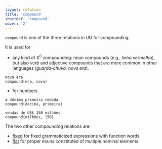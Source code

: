 ```yaml
---
layout: relation
title: 'compound'
shortdef: 'compound'
udver: '2'
---
```


`compound` is one of the three relations in UD for compounding.

It is used for

- any kind of X<sup>0</sup> compounding: noun compounds (e.g., *linha vermelha*), but also verb and
adjective compounds that are more common in other languages (_guarda-chuva, nova era_).
~~~ sdparse
nova era
compound(era, nova)
~~~


- for numbers

~~~ sdparse
a décima primeira rodada
compound(décima, primeira)
~~~

~~~ sdparse
vendas de US$ 150 milhões
compound(milhões, 150)
~~~


The two other compounding relations are:

- [fixed]() for fixed grammaticized expressions with function words
- [flat]() for proper nouns constituted of multiple nominal elements
<!-- Interlanguage links updated Út 9. května 2023, 20:04:05 CEST -->
